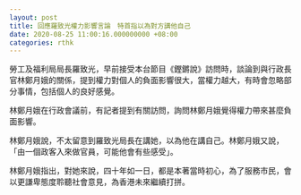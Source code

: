 ```yaml
---
layout: post
title: 回應羅致光權力影響言論　特首指以為對方講他自己
date: 2020-08-25 11:00:16.000000000 +08:00
categories: rthk
---
```


勞工及福利局局長羅致光，早前接受本台節目《鏗鏘說》訪問時，談論到與行政長官林鄭月娥的關係，提到權力對個人的負面影響很大，當權力越大，有時會忽略部分事情，包括個人的良好感覺。

林鄭月娥在行政會議前，有記者提到有關訪問，詢問林鄭月娥覺得權力帶來甚麼負面影響。

林鄭月娥說，不太留意到羅致光局長在講她，以為他在講自己。林鄭月娥又說，「由一個政客入來做官員，可能他會有些感受」。

林鄭月娥指出，對她來說，四十年如一日，都是本著當時初心，為了服務市民，會以更謙卑態度聆聽社會意見，為香港未來繼續打拼。
